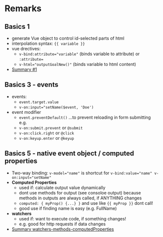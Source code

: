 # Remarks

## Basics 1

- generate Vue object to control id-selected parts of html
- interpolation syntax: `{{ variable }}`
- vue drectives:
  - `v-bind:attribute="variable"` (binds variable to attribute) or `:attribute=`
  - `v-html="outputGoalNew()"` (binds variable to html content)
- [Summary #1](https://www.udemy.com/course/vuejs-2-the-complete-guide/learn/lecture/21463156#overview)

## Basics 3 - events

- events:
  - `event.target.value`
  - `v-on:input="setName($event, 'Doe')`
- event modifier
  - `event.preventDefault()` ...to prevent reloading in form submitting e.g.
  - `v-on:submit.prevent` or `@submit`
  - `v-on:click.right` or `@click`
  - `v-on:keyup.enter` or `@keyup`

## Basics 5 - native event object / computed properties

- Two-way binding: `v-model="name"` is shortcut for `v-bind:value="name" v-on:input="setName"`
- **Computed Properties**
  - used if: calculate output value dynamically
  - dont use methods for output (see consoloe output) because methods in outputs are always called, if ANYTHING changes
  - `computed: { myProp() {...} }` and use like `{{ myProp }}` dont call!
  - good use if finding name is easy (e.g. FullName)
- **watchers**
  - used if: want to execute code, if something changes!
  - e.g. good for http requests if data changes
- [Summary watchers-methods-computedProperties](https://www.udemy.com/course/vuejs-2-the-complete-guide/learn/lecture/21463202#overview)
